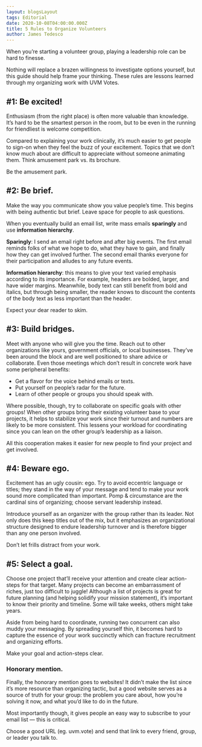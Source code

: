 ```yaml
---
layout: blogsLayout
tags: Editorial
date: 2020-10-08T04:00:00.000Z
title: 5 Rules to Organize Volunteers
author: James Tedesco
---
```


When you’re starting a volunteer group, playing a leadership role can be hard to finesse.

Nothing will replace a brazen willingness to investigate options yourself, but this guide should help frame your thinking. These rules are lessons learned through my organizing work with UVM Votes.

## #1: Be excited!
Enthusiasm (from the right place) is often more valuable than knowledge. It’s hard to be the smartest person in the room, but to be even in the running for friendliest is welcome competition.

Compared to explaining your work clinically, it’s much easier to get people to sign-on when they feel the buzz of your excitement. Topics that we don’t know much about are difficult to appreciate without someone animating them. Think amusement park vs. its brochure.

Be the amusement park.

## #2: Be brief.
Make the way you communicate show you value people’s time. This begins with being authentic but brief. Leave space for people to ask questions.

When you eventually build an email list, write mass emails **sparingly** and use **information hierarchy**.

**Sparingly**: I send an email right before and after big events. The first email reminds folks of what we hope to do, what they have to gain, and finally how they can get involved further. The second email thanks everyone for their participation and alludes to any future events.

**Information hierarchy**: this means to give your text varied emphasis according to its importance. For example, headers are bolded, larger, and have wider margins. Meanwhile, body text can still benefit from bold and italics, but through being smaller, the reader knows to discount the contents of the body text as less important than the header.

Expect your dear reader to skim.

## #3: Build bridges.
Meet with anyone who will give you the time. Reach out to other organizations like yours, government officials, or local businesses. They’ve been around the block and are well positioned to share advice or collaborate. Even those meetings which don’t result in concrete work have some peripheral benefits:

* Get a flavor for the voice behind emails or texts.
* Put yourself on people’s radar for the future.
* Learn of other people or groups you should speak with.

Where possible, though, try to collaborate on specific goals with other groups! When other groups bring their existing volunteer base to your projects, it helps to stabilize your work since their turnout and numbers are likely to be more consistent. This lessens your workload for coordinating since you can lean on the other group’s leadership as a liaison.

All this cooperation makes it easier for new people to find your project and get involved.

## #4: Beware ego.
Excitement has an ugly cousin: ego. Try to avoid eccentric language or titles; they stand in the way of your message and tend to make your work sound more complicated than important. Pomp & circumstance are the cardinal sins of organizing; choose servant leadership instead.

Introduce yourself as an organizer with the group rather than its leader. Not only does this keep titles out of the mix, but it emphasizes an organizational structure designed to endure leadership turnover and is therefore bigger than any one person involved.

Don’t let frills distract from your work.

## #5: Select a goal.
Choose one project that’ll receive your attention and create clear action-steps for that target. Many projects can become an embarrassment of riches, just too difficult to juggle! Although a list of projects is great for future planning (and helping solidify your mission statement), it’s important to know their priority and timeline. Some will take weeks, others might take years.

Aside from being hard to coordinate, running two concurrent can also muddy your messaging. By spreading yourself thin, it becomes hard to capture the essence of your work succinctly which can fracture recruitment and organizing efforts.

Make your goal and action-steps clear.

### Honorary mention.
Finally, the honorary mention goes to websites! It didn’t make the list since it’s more resource than organizing tactic, but a good website serves as a source of truth for your group: the problem you care about, how you’re solving it now, and what you’d like to do in the future.

Most importantly though, it gives people an easy way to subscribe to your email list — this is critical.

Choose a good URL (eg. uvm.vote) and send that link to every friend, group, or leader you talk to.
